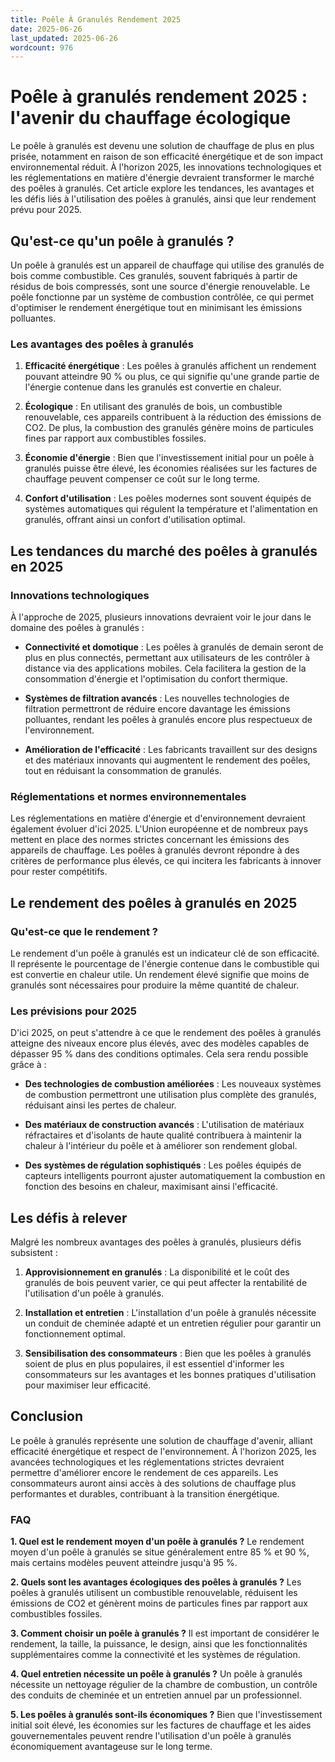 ```yaml
---
title: Poêle À Granulés Rendement 2025
date: 2025-06-26
last_updated: 2025-06-26
wordcount: 976
---
```


# Poêle à granulés rendement 2025 : l'avenir du chauffage écologique

Le poêle à granulés est devenu une solution de chauffage de plus en plus prisée, notamment en raison de son efficacité énergétique et de son impact environnemental réduit. À l'horizon 2025, les innovations technologiques et les réglementations en matière d'énergie devraient transformer le marché des poêles à granulés. Cet article explore les tendances, les avantages et les défis liés à l'utilisation des poêles à granulés, ainsi que leur rendement prévu pour 2025.

## Qu'est-ce qu'un poêle à granulés ?

Un poêle à granulés est un appareil de chauffage qui utilise des granulés de bois comme combustible. Ces granulés, souvent fabriqués à partir de résidus de bois compressés, sont une source d'énergie renouvelable. Le poêle fonctionne par un système de combustion contrôlée, ce qui permet d'optimiser le rendement énergétique tout en minimisant les émissions polluantes.

### Les avantages des poêles à granulés

1. **Efficacité énergétique** : Les poêles à granulés affichent un rendement pouvant atteindre 90 % ou plus, ce qui signifie qu'une grande partie de l'énergie contenue dans les granulés est convertie en chaleur.

2. **Écologique** : En utilisant des granulés de bois, un combustible renouvelable, ces appareils contribuent à la réduction des émissions de CO2. De plus, la combustion des granulés génère moins de particules fines par rapport aux combustibles fossiles.

3. **Économie d'énergie** : Bien que l'investissement initial pour un poêle à granulés puisse être élevé, les économies réalisées sur les factures de chauffage peuvent compenser ce coût sur le long terme.

4. **Confort d'utilisation** : Les poêles modernes sont souvent équipés de systèmes automatiques qui régulent la température et l'alimentation en granulés, offrant ainsi un confort d'utilisation optimal.

## Les tendances du marché des poêles à granulés en 2025

### Innovations technologiques

À l'approche de 2025, plusieurs innovations devraient voir le jour dans le domaine des poêles à granulés :

- **Connectivité et domotique** : Les poêles à granulés de demain seront de plus en plus connectés, permettant aux utilisateurs de les contrôler à distance via des applications mobiles. Cela facilitera la gestion de la consommation d'énergie et l'optimisation du confort thermique.

- **Systèmes de filtration avancés** : Les nouvelles technologies de filtration permettront de réduire encore davantage les émissions polluantes, rendant les poêles à granulés encore plus respectueux de l'environnement.

- **Amélioration de l'efficacité** : Les fabricants travaillent sur des designs et des matériaux innovants qui augmentent le rendement des poêles, tout en réduisant la consommation de granulés.

### Réglementations et normes environnementales

Les réglementations en matière d'énergie et d'environnement devraient également évoluer d'ici 2025. L'Union européenne et de nombreux pays mettent en place des normes strictes concernant les émissions des appareils de chauffage. Les poêles à granulés devront répondre à des critères de performance plus élevés, ce qui incitera les fabricants à innover pour rester compétitifs.

## Le rendement des poêles à granulés en 2025

### Qu'est-ce que le rendement ?

Le rendement d'un poêle à granulés est un indicateur clé de son efficacité. Il représente le pourcentage de l'énergie contenue dans le combustible qui est convertie en chaleur utile. Un rendement élevé signifie que moins de granulés sont nécessaires pour produire la même quantité de chaleur.

### Les prévisions pour 2025

D'ici 2025, on peut s'attendre à ce que le rendement des poêles à granulés atteigne des niveaux encore plus élevés, avec des modèles capables de dépasser 95 % dans des conditions optimales. Cela sera rendu possible grâce à :

- **Des technologies de combustion améliorées** : Les nouveaux systèmes de combustion permettront une utilisation plus complète des granulés, réduisant ainsi les pertes de chaleur.

- **Des matériaux de construction avancés** : L'utilisation de matériaux réfractaires et d'isolants de haute qualité contribuera à maintenir la chaleur à l'intérieur du poêle et à améliorer son rendement global.

- **Des systèmes de régulation sophistiqués** : Les poêles équipés de capteurs intelligents pourront ajuster automatiquement la combustion en fonction des besoins en chaleur, maximisant ainsi l'efficacité.

## Les défis à relever

Malgré les nombreux avantages des poêles à granulés, plusieurs défis subsistent :

1. **Approvisionnement en granulés** : La disponibilité et le coût des granulés de bois peuvent varier, ce qui peut affecter la rentabilité de l'utilisation d'un poêle à granulés.

2. **Installation et entretien** : L'installation d'un poêle à granulés nécessite un conduit de cheminée adapté et un entretien régulier pour garantir un fonctionnement optimal.

3. **Sensibilisation des consommateurs** : Bien que les poêles à granulés soient de plus en plus populaires, il est essentiel d'informer les consommateurs sur les avantages et les bonnes pratiques d'utilisation pour maximiser leur efficacité.

## Conclusion

Le poêle à granulés représente une solution de chauffage d'avenir, alliant efficacité énergétique et respect de l'environnement. À l'horizon 2025, les avancées technologiques et les réglementations strictes devraient permettre d'améliorer encore le rendement de ces appareils. Les consommateurs auront ainsi accès à des solutions de chauffage plus performantes et durables, contribuant à la transition énergétique.

### FAQ

**1. Quel est le rendement moyen d'un poêle à granulés ?**
Le rendement moyen d'un poêle à granulés se situe généralement entre 85 % et 90 %, mais certains modèles peuvent atteindre jusqu'à 95 %.

**2. Quels sont les avantages écologiques des poêles à granulés ?**
Les poêles à granulés utilisent un combustible renouvelable, réduisent les émissions de CO2 et génèrent moins de particules fines par rapport aux combustibles fossiles.

**3. Comment choisir un poêle à granulés ?**
Il est important de considérer le rendement, la taille, la puissance, le design, ainsi que les fonctionnalités supplémentaires comme la connectivité et les systèmes de régulation.

**4. Quel entretien nécessite un poêle à granulés ?**
Un poêle à granulés nécessite un nettoyage régulier de la chambre de combustion, un contrôle des conduits de cheminée et un entretien annuel par un professionnel.

**5. Les poêles à granulés sont-ils économiques ?**
Bien que l'investissement initial soit élevé, les économies sur les factures de chauffage et les aides gouvernementales peuvent rendre l'utilisation d'un poêle à granulés économiquement avantageuse sur le long terme.